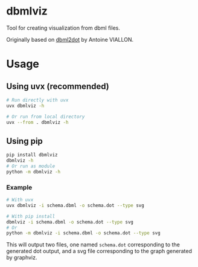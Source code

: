 # dbmlviz
Tool for creating visualization from dbml files.

Originally based on [dbml2dot](https://github.com/aviallon/dbml2dot) by Antoine VIALLON.

# Usage

## Using uvx (recommended)
```bash
# Run directly with uvx
uvx dbmlviz -h

# Or run from local directory
uvx --from . dbmlviz -h
```

## Using pip
```bash
pip install dbmlviz
dbmlviz -h
# Or run as module
python -m dbmlviz -h
```

### Example
```bash
# With uvx
uvx dbmlviz -i schema.dbml -o schema.dot --type svg

# With pip install
dbmlviz -i schema.dbml -o schema.dot --type svg
# Or
python -m dbmlviz -i schema.dbml -o schema.dot --type svg
```
This will output two files, one named `schema.dot` corresponding to the generated dot output,
and a svg file corresponding to the graph generated by graphviz.